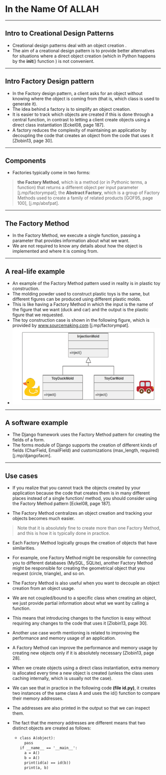 # In the Name Of ALLAH
---
## Intro to Creational Design Patterns 
 - Creational design patterns deal with an object creation .
 - The aim of a creational design pattern is to provide better alternatives for situations where a direct object creation (which    in Python happens by the __init__() function ) is not convenient.
---
## Intro Factory Design pattern 
 - In the Factory design pattern, a client asks for an object without knowing where the object is coming from (that is, which class is used to generate it).
 -  The idea behind a factory is to simplify an object creation. 
 - It is easier to track which objects are created if this is done through a central function, in contrast to letting a client create objects using a direct class instantiation [Eckel08, page 187].
 -  A factory reduces the complexity of maintaining an application by decoupling the code that creates an object from the code that uses it [Zlobin13, page 30].
---
## Components 
- Factories typically come in two forms: 
> __the Factory Method__, which is a method (or in Pythonic terms, a function) that returns a different object per input parameter [j.mp/factorympat];
> the __Abstract Factory__, which is a group of Factory Methods used to create a family of related products [GOF95, page 100], [j.mp/absfpat].
---
## The Factory Method
 - In the Factory Method, we execute a single function, passing a parameter that provides information about what we want.
 - We are not required to know any details about how the object is implemented and where it is coming from.
---
## A real-life example
- An example of the Factory Method pattern used in reality is in plastic toy
construction. 
- The molding powder used to construct plastic toys is the same,
but different figures can be produced using different plastic molds.
- This is like having a Factory Method in which the input is the name of the figure that we
want (duck and car) and the output is the plastic figure that we requested.
- The toy construction case is shown in the following figure, which is provided by
www.sourcemaking.com [j.mp/factorympat].
- ![](pics/1.PNG)
---
## A software example
- The Django framework uses the Factory Method pattern for creating the fields
of a form.
-  The forms module of Django supports the creation of different kinds
of fields (CharField, EmailField) and customizations (max_length, required)
[j.mp/djangofacm].
---
## Use cases
- If you realize that you cannot track the objects created by your application because
the code that creates them is in many different places instead of a single function/
method, you should consider using the Factory Method pattern [Eckel08, page 187].

- The Factory Method centralizes an object creation and tracking your objects becomes
much easier. 
 > Note that it is absolutely fine to create more than one Factory Method,
and this is how it is typically done in practice. 
- Each Factory Method logically groups the creation of objects that have similarities. 
- For example, one Factory Method might be responsible for connecting you to different databases (MySQL, SQLite), another
Factory Method might be responsible for creating the geometrical object that you request (circle, triangle), and so on.

- The Factory Method is also useful when you want to decouple an object creation
from an object usage.
-  We are not coupled/bound to a specific class when creating an
object, we just provide partial information about what we want by calling a function.
- This means that introducing changes to the function is easy without requiring any
changes to the code that uses it [Zlobin13, page 30].

- Another use case worth mentioning is related to improving the performance and
memory usage of an application.
-  A Factory Method can improve the performance
and memory usage by creating new objects only if it is absolutely necessary
[Zlobin13, page 28]. 
- When we create objects using a direct class instantiation, extra
memory is allocated every time a new object is created (unless the class uses caching
internally, which is usually not the case).
- We can see that in practice in the following
code __(file id.py)__, it creates two instances of the same class A and uses the id()
function to compare their memory addresses. 
- The addresses are also printed in the
output so that we can inspect them. 
- The fact that the memory addresses are different
means that two distinct objects are created as follows:
  - ```
    class A(object):
      pass
    if __name__ == '__main__':
      a = A()
      b = A()
      print(id(a) == id(b))
      print(a, b)
    ```
    
